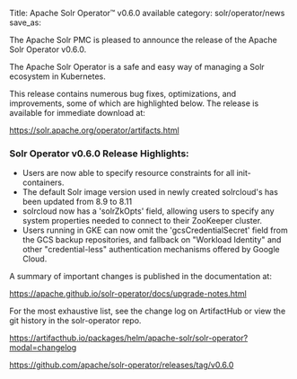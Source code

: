 Title: Apache Solr Operator™ v0.6.0 available
category: solr/operator/news
save_as:

The Apache Solr PMC is pleased to announce the release of the Apache Solr Operator v0.6.0.

The Apache Solr Operator is a safe and easy way of managing a Solr ecosystem in Kubernetes.

This release contains numerous bug fixes, optimizations, and improvements, some of which are highlighted below. The release is available for immediate download at:

  <https://solr.apache.org/operator/artifacts.html>

### Solr Operator v0.6.0 Release Highlights:

* Users are now able to specify resource constraints for all init-containers.
* The default Solr image version used in newly created solrcloud's has been updated from 8.9 to 8.11
* solrcloud now has a 'solrZkOpts' field, allowing users to specify any system properties needed to connect to their ZooKeeper cluster.
* Users running in GKE can now omit the 'gcsCredentialSecret' field from the GCS backup repositories, and fallback on "Workload Identity" and other "credential-less" authentication mechanisms offered by Google Cloud.

A summary of important changes is published in the documentation at:

  <https://apache.github.io/solr-operator/docs/upgrade-notes.html>

For the most exhaustive list, see the change log on ArtifactHub or view the git history in the solr-operator repo.

  <https://artifacthub.io/packages/helm/apache-solr/solr-operator?modal=changelog>

  <https://github.com/apache/solr-operator/releases/tag/v0.6.0>
